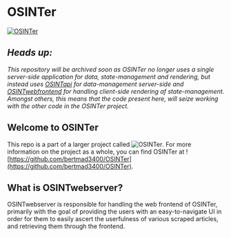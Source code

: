 # OSINTer
[![OSINTer](https://raw.githubusercontent.com/bertmad3400/OSINTer/master/logo.png)](https://osinter.dk)

## *Heads up:*
*This repository will be archived soon as OSINTer no longer uses a single server-side application for data, state-management and rendering, but instead uses [OSINTapi](https://gitlab.com/osinter/api) for data-management server-side and [OSINTwebfrontend](https://gitlab.com/osinter/webfrontend) for handling client-side rendering af state-management. Amongst others, this means that the code present here, will seize working with the other code in the OSINTer project.*

## Welcome to OSINTer
This repo is a part of a larger project called ![OSINTer](https://github.com/bertmad3400/OSINTer). For more information on the project as a whole, you can find OSINTer at ![https://github.com/bertmad3400/OSINTer](https://github.com/bertmad3400/OSINTer).

## What is OSINTwebserver?
OSINTwebserver is responsible for handling the web frontend of OSINTer, primarily with the goal of providing the users with an easy-to-navigate UI in order for them to easily ascert the userfulness of various scraped articles, and retrieving them through the frontend.

